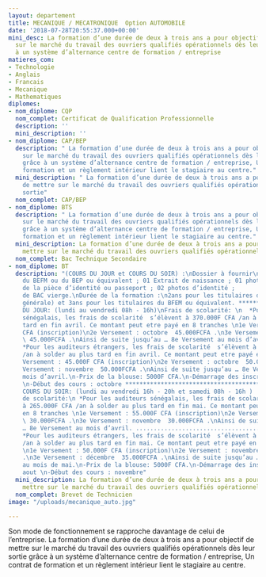```yaml
---
layout: departement
title: MECANIQUE / MECATRONIQUE  Option AUTOMOBILE
date: '2018-07-28T20:55:37.000+00:00'
mini_desc: La formation d’une durée de deux à trois ans a pour objectif de mettre
  sur le marché du travail des ouvriers qualifiés opérationnels dès leur sortie grâce
  à un système d’alternance centre de formation / entreprise
matieres_com:
- Technologie
- Anglais
- Francais
- Mecanique
- Mathematiques
diplomes:
- nom_diplome: CQP
  nom_complet: Certificat de Qualification Professionnelle
  description: ''
  mini_description: ''
- nom_diplome: CAP/BEP
  description: " La formation d’une durée de deux à trois ans a pour objectif de mettre
    sur le marché du travail des ouvriers qualifiés opérationnels dès leur sortie
    grâce à un système d’alternance centre de formation / entreprise, Un contrat de
    formation et un règlement intérieur lient le stagiaire au centre."
  mini_description: " La formation d’une durée de deux à trois ans a pour objectif
    de mettre sur le marché du travail des ouvriers qualifiés opérationnels dès leur
    sortie"
  nom_complet: CAP/BEP
- nom_diplome: BTS
  description: " La formation d’une durée de deux à trois ans a pour objectif de mettre
    sur le marché du travail des ouvriers qualifiés opérationnels dès leur sortie
    grâce à un système d’alternance centre de formation / entreprise, Un contrat de
    formation et un règlement intérieur lient le stagiaire au centre."
  mini_description: La formation d’une durée de deux à trois ans a pour objectif de
    mettre sur le marché du travail des ouvriers qualifiés opérationnels
  nom_complet: Bac Technique Secondaire
- nom_diplome: BT
  description: "(COURS DU JOUR et COURS DU SOIR) :\nDossier à fournir\n01 copie légalisée
    du BEFM ou du BEP ou équivalent ; 01 Extrait de naissance ; 01 photocopie légalisée
    de la pièce d’identité ou passeport ; 02 photos d’identité ;          01 livret
    de BAC vierge.\nDurée de la formation :\n2ans pour les titulaires du BEP (en Mécanique
    générale) et 3ans pour les titulaires du BFEM ou équivalent. ****************************************************************\nCOURS
    DU JOUR: (lundi au vendredi 08h - 16h)\nFrais de scolarité: \n  *Pour les auditeurs
    sénégalais, les frais de scolarité  s’élèvent à 370.000F CFA /an à solder au plus
    tard en fin avril. Ce montant peut etre payé en 8 tranches \n1e Versement : 55.000F
    CFA (inscription)\n2e Versement : octobre  45.000FCFA .\n3e Versement : novembre
    \ 45.000FCFA .\nAinsi de suite jusqu’au … 8e Versement au mois d’avril. .........................................................................................\n
    *Pour les auditeurs étrangers, les frais de scolarité  s’élèvent à 395.000F CFA
    /an à solder au plus tard en fin avril. Ce montant peut etre payé en 8 tranches\n1e
    Versement : 45.000F CFA (inscription)\n2e Versement : octobre  50.000FCFA .\n3e
    Versement : novembre  50.000FCFA .\nAinsi de suite jusqu’au … 8e Versement au
    mois d’avril.\n-Prix de la blouse: 5000F CFA.\n-Démarrage des inscriptions : aout
    \n-Début des cours : octobre ****************************************************************\n
    COURS DU SOIR: (lundi au vendredi 16h - 20h et samedi 08h - 16h )                                                                               Frais
    de scolarité:\n *Pour les auditeurs sénégalais, les frais de scolarité  s’élèvent
    à 265.000F CFA /an à solder au plus tard en fin mai. Ce montant peut etre payé
    en 8 tranches \n1e Versement : 55.000F CFA (inscription)\n2e Versement : octobre
    \ 30.000FCFA .\n3e Versement : novembre  30.000FCFA .\nAinsi de suite jusqu’au
    … 8e Versement au mois d’avril. .........................................................................................\n
    *Pour les auditeurs étrangers, les frais de scolarité  s’élèvent à 295.000F CFA
    /an à solder au plus tard en fin mai. Ce montant peut etre payé en 8 tranches
    \n1e Versement : 50.000F CFA (inscription)\n2e Versement : novembre  35.000FCFA
    .\n3e Versement : décembre  35.000FCFA .\nAinsi de suite jusqu’au … 8e Versement
    au mois de mai.\n-Prix de la blouse: 5000F CFA.\n-Démarrage des inscriptions :
    aout \n-Début des cours : novembre"
  mini_description: La formation d’une durée de deux à trois ans a pour objectif de
    mettre sur le marché du travail des ouvriers qualifiés opérationnels
  nom_complet: Brevet de Technicien
image: "/uploads/mecanique_auto.jpg"

---
```

Son mode de fonctionnement se rapproche davantage de celui de l’entreprise. La formation d’une durée de deux à trois ans a pour objectif de mettre sur le marché du travail des ouvriers qualifiés opérationnels dès leur sortie grâce à un système d’alternance centre de formation / entreprise, Un contrat de formation et un règlement intérieur lient le stagiaire au centre.